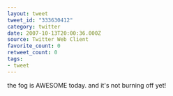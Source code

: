 ```yaml
---
layout: tweet
tweet_id: "333630412"
category: twitter
date: 2007-10-13T20:00:36.000Z
source: Twitter Web Client
favorite_count: 0
retweet_count: 0
tags:
- tweet
---
```


the fog is AWESOME today.  and it's not burning off yet!
